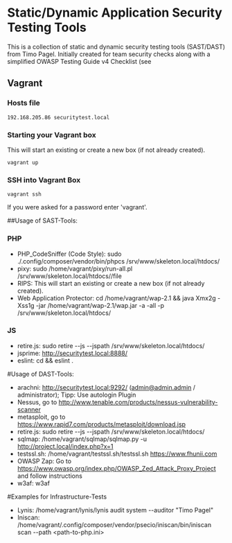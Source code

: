 # Static/Dynamic Application Security Testing Tools
This is a collection of static and dynamic security testing tools (SAST/DAST) from Timo Pagel. Initially created for team security checks along with a simplified OWASP Testing Guide v4 Checklist (see 

## Vagrant

### Hosts file
```
192.168.205.86 securitytest.local
```

### Starting your Vagrant box

This will start an existing or create a new box (if not already created).

```
vagrant up
```

### SSH into Vagrant Box
```
vagrant ssh
```

If you were asked for a password enter 'vagrant'.


##Usage of SAST-Tools:
### PHP
* PHP_CodeSniffer (Code Style): sudo ./.config/composer/vendor/bin/phpcs /srv/www/skeleton.local/htdocs/<project>
* pixy: sudo /home/vagrant/pixy/run-all.pl /srv/www/skeleton.local/htdocs/<project>/file
* RIPS: This will start an existing or create a new box (if not already created).
* Web Application Protector: cd /home/vagrant/wap-2.1 && java Xmx2g -Xss1g -jar /home/vagrant/wap-2.1/wap.jar -a -all -p /srv/www/skeleton.local/htdocs/<project>

### JS
* retire.js: sudo retire --js --jspath /srv/www/skeleton.local/htdocs/<project>
* jsprime: http://securitytest.local:8888/
* eslint: cd <project> && eslint .

#Usage of DAST-Tools:
* arachni: http://securitytest.local:9292/ (admin@admin.admin / administrator); Tipp: Use autologin Plugin
* Nessus, go to http://www.tenable.com/products/nessus-vulnerability-scanner
* metasploit, go to https://www.rapid7.com/products/metasploit/download.jsp
* retire.js: sudo retire --js --jspath /srv/www/skeleton.local/htdocs/<project>
* sqlmap: /home/vagrant/sqlmap/sqlmap.py -u http://project.local/index.php?x=1 
* testssl.sh: /home/vagrant/testssl.sh/testssl.sh https://www.fhunii.com
* OWASP Zap: Go to https://www.owasp.org/index.php/OWASP_Zed_Attack_Proxy_Project and follow instructions
* w3af: w3af

#Examples for Infrastructure-Tests
* Lynis: /home/vagrant/lynis/lynis  audit system --auditor "Timo Pagel"
* Iniscan: /home/vagrant/.config/composer/vendor/psecio/iniscan/bin/iniscan scan --path <path-to-php.ini>
